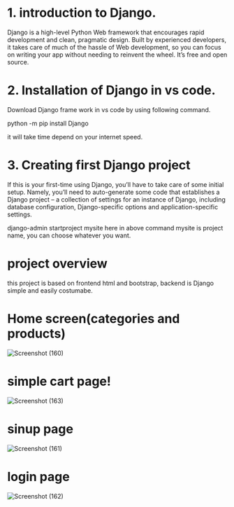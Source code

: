 
# 1.	introduction to Django.
Django is a high-level Python Web framework that encourages rapid development and clean, pragmatic design. Built by experienced developers, it takes care of much of the hassle of Web development, so you can focus on writing your app without needing to reinvent the wheel. It’s free and open source.

# 2.	Installation of Django in vs code.
Download Django frame work in vs code by using following command.

  python -m pip install Django

it will take time depend on your internet speed.

# 3.	Creating first Django project

If this is your first-time using Django, you’ll have to take care of some initial setup. Namely, you’ll need to auto-generate some code that establishes a Django project – a collection of settings for an instance of Django, including database configuration, Django-specific options and application-specific settings.

django-admin startproject mysite
here in above command mysite is project name, you can choose whatever you want.

# project overview
  this project is based on frontend html and bootstrap, backend is Django
  simple and easily costumabe.
  # Home screen(categories and products)
  ![Screenshot (160)](https://user-images.githubusercontent.com/79640658/127441466-c6b72f53-9db2-47f2-b16b-22384ce65478.png)

  # simple cart page!
  ![Screenshot (163)](https://user-images.githubusercontent.com/79640658/127441485-def45718-a90b-467d-92ab-6e167243131d.png)

# sinup page
![Screenshot (161)](https://user-images.githubusercontent.com/79640658/127441514-587551cb-b9de-41eb-8a6a-821f3dadfc40.png)

# login page
![Screenshot (162)](https://user-images.githubusercontent.com/79640658/127441528-feabfa6a-e896-484b-ac33-637986948129.png)


